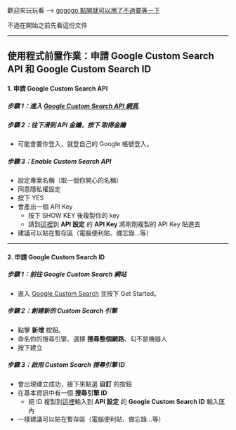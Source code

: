 歡迎來玩玩看 --> [gogogo 點開就可以用了不過要等一下](https://cpeggy-poa.onrender.com/)

不過在開始之前先看這份文件

---
## 使用程式前置作業：申請 Google Custom Search API 和 Google Custom Search ID

#### 1. 申請 Google Custom Search API

##### 步驟 1：進入 [Google Custom Search API 網頁](https://developers.google.com/custom-search/v1/overview?hl=zh-tw).

##### 步驟 2：往下滑到 API 金鑰，按下 **取得金鑰**
- 可能會要你登入，就登自己的 Google 帳號登入。

##### 步驟 3：Enable Custom Search API
- 設定專案名稱（取一個你開心的名稱）
- 同意隱私權設定
- 按下 YES
- 會產出一個 API Key
  - 按下 SHOW KEY 後複製你的 key
  - 請到[這裡](https://cpeggy-poa.onrender.com/)到 **API 設定** 的 **API Key** 將剛剛複製的 API Key 貼進去
- 建議可以貼在暫存區（電腦便利貼、備忘錄...等）

---

#### 2. 申請 Google Custom Search ID

##### 步驟 1：前往 Google Custom Search 網站
- 進入 [Google Custom Search](https://programmablesearchengine.google.com/about/) 並按下 Get Started。

##### 步驟 2：創建新的 Custom Search 引擎
- 點擊 **新增** 按鈕。
- 命名你的搜尋引擎、選擇 **搜尋整個網路**、勾不是機器人
- 按下建立

##### 步驟 3：啟用 Custom Search 搜尋引擎 ID
- 會出現建立成功，接下來點選 **自訂** 的按鈕
- 在基本資訊中有一個 **搜尋引擎 ID**
  - 把 ID 複製到[這裡](https://cpeggy-poa.onrender.com/)輸入到 **API 設定** 的 **Google Custom Search ID** 輸入匡內
- 一樣建議可以貼在暫存區（電腦便利貼、備忘錄...等）
